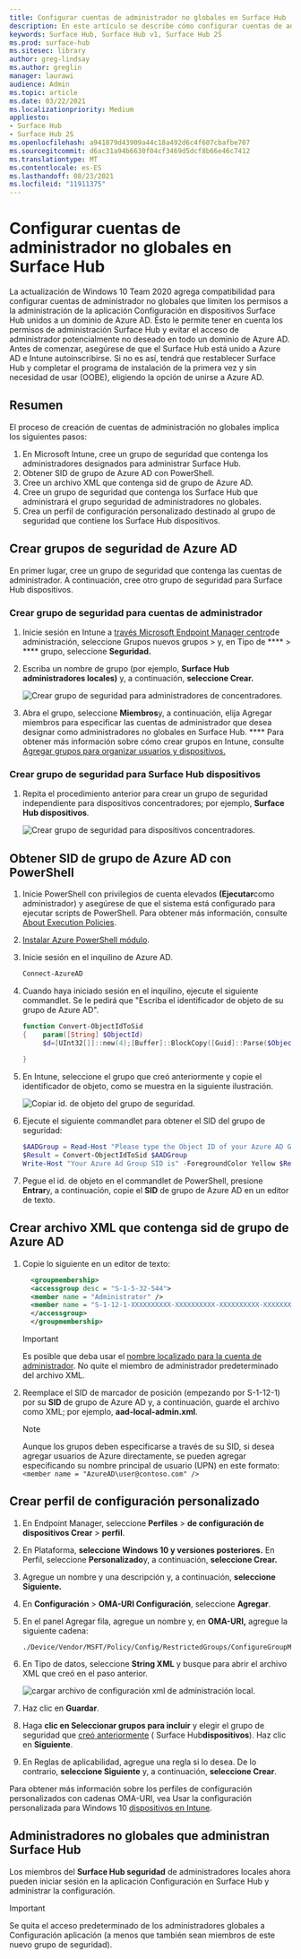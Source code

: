 ```yaml
---
title: Configurar cuentas de administrador no globales en Surface Hub
description: En este artículo se describe cómo configurar cuentas de administrador que no son globales para administrar Surface Hub y Surface Hub 2S.
keywords: Surface Hub, Surface Hub v1, Surface Hub 2S
ms.prod: surface-hub
ms.sitesec: library
author: greg-lindsay
ms.author: greglin
manager: laurawi
audience: Admin
ms.topic: article
ms.date: 03/22/2021
ms.localizationpriority: Medium
appliesto:
- Surface Hub
- Surface Hub 2S
ms.openlocfilehash: a941879d43909a44c18a492d6c4f607cbafbe707
ms.sourcegitcommit: d6ac31a94b6630f04cf3469d5dcf8b66e46c7412
ms.translationtype: MT
ms.contentlocale: es-ES
ms.lasthandoff: 08/23/2021
ms.locfileid: "11911375"
---
```

# <a name="configure-non-global-admin-accounts-on-surface-hub"></a>Configurar cuentas de administrador no globales en Surface Hub

La actualización de Windows 10 Team 2020 agrega compatibilidad para configurar cuentas de administrador no globales que limiten los permisos a la administración de la aplicación Configuración en dispositivos Surface Hub unidos a un dominio de Azure AD. Esto le permite tener en cuenta los permisos de administración Surface Hub y evitar el acceso de administrador potencialmente no deseado en todo un dominio de Azure AD. Antes de comenzar, asegúrese de que el Surface Hub está unido a Azure AD e Intune autoinscribirse. Si no es así, tendrá que restablecer Surface Hub y completar el programa de instalación de la primera vez y sin necesidad de usar (OOBE), eligiendo la opción de unirse a Azure AD.

## <a name="summary"></a>Resumen 

El proceso de creación de cuentas de administración no globales implica los siguientes pasos: 

1. En Microsoft Intune, cree un grupo de seguridad que contenga los administradores designados para administrar Surface Hub.
2. Obtener SID de grupo de Azure AD con PowerShell.
3. Cree un archivo XML que contenga sid de grupo de Azure AD.
4. Cree un grupo de seguridad que contenga los Surface Hub que administrará el grupo seguridad de administradores no globales.
5. Crea un perfil de configuración personalizado destinado al grupo de seguridad que contiene los Surface Hub dispositivos. 


## <a name="create-azure-ad-security-groups"></a>Crear grupos de seguridad de Azure AD

En primer lugar, cree un grupo de seguridad que contenga las cuentas de administrador. A continuación, cree otro grupo de seguridad para Surface Hub dispositivos.  

### <a name="create-security-group-for-admin-accounts"></a>Crear grupo de seguridad para cuentas de administrador

1. Inicie sesión en Intune a [través Microsoft Endpoint Manager centro](https://go.microsoft.com/fwlink/?linkid=2109431)de administración, seleccione Grupos nuevos grupos > y, en Tipo de ****  >  **** grupo, seleccione **Seguridad.** 
2. Escriba un nombre de grupo (por ejemplo, **Surface Hub administradores locales)** y, a continuación, **seleccione Crear.** 

     ![Crear grupo de seguridad para administradores de concentradores.](images/sh-create-sec-group.png)

3. Abra el grupo, seleccione **Miembros**y, a continuación, elija Agregar miembros para especificar las cuentas de administrador que desea designar como administradores no globales en Surface Hub. **** Para obtener más información sobre cómo crear grupos en Intune, consulte [Agregar grupos para organizar usuarios y dispositivos.](/mem/intune/fundamentals/groups-add)

### <a name="create-security-group-for-surface-hub-devices"></a>Crear grupo de seguridad para Surface Hub dispositivos

1. Repita el procedimiento anterior para crear un grupo de seguridad independiente para dispositivos concentradores; por ejemplo, **Surface Hub dispositivos**. 

     ![Crear grupo de seguridad para dispositivos concentradores.](images/sh-create-sec-group-devices.png) 

## <a name="obtain-azure-ad-group-sid-using-powershell"></a>Obtener SID de grupo de Azure AD con PowerShell

1. Inicie PowerShell con privilegios de cuenta elevados **(Ejecutar**como administrador) y asegúrese de que el sistema está configurado para ejecutar scripts de PowerShell. Para obtener más información, consulte [About Execution Policies](/powershell/module/microsoft.powershell.core/about/about_execution_policies?). 
2. [Instalar Azure PowerShell módulo](/powershell/azure/install-az-ps).
3. Inicie sesión en el inquilino de Azure AD.

    ```powershell
    Connect-AzureAD
    ```

4. Cuando haya iniciado sesión en el inquilino, ejecute el siguiente commandlet. Se le pedirá que "Escriba el identificador de objeto de su grupo de Azure AD".

    ```powershell
    function Convert-ObjectIdToSid
    {    param([String] $ObjectId)   
         $d=[UInt32[]]::new(4);[Buffer]::BlockCopy([Guid]::Parse($ObjectId).ToByteArray(),0,$d,0,16);"S-1-12-1-$d".Replace(' ','-')
         
    }
    ```

5. En Intune, seleccione el grupo que creó anteriormente y copie el identificador de objeto, como se muestra en la siguiente ilustración. 

     ![Copiar id. de objeto del grupo de seguridad.](images/sh-objectid.png)

6. Ejecute el siguiente commandlet para obtener el SID del grupo de seguridad:

    ```powershell
    $AADGroup = Read-Host "Please type the Object ID of your Azure AD Group"
    $Result = Convert-ObjectIdToSid $AADGroup
    Write-Host "Your Azure Ad Group SID is" -ForegroundColor Yellow $Result
    ```
    
7. Pegue el id. de objeto en el commandlet de PowerShell, presione **Entrar**y, a continuación, copie el **SID** de grupo de Azure AD en un editor de texto. 

## <a name="create-xml-file-containing-azure-ad-group-sid"></a>Crear archivo XML que contenga sid de grupo de Azure AD

1. Copie lo siguiente en un editor de texto: 

    ```xml
      <groupmembership>   
      <accessgroup desc = "S-1-5-32-544">        
      <member name = "Administrator" />        
      <member name = "S-1-12-1-XXXXXXXXXX-XXXXXXXXXX-XXXXXXXXXX-XXXXXXXXXX" />  
      </accessgroup>
      </groupmembership>
      ```
      > [!IMPORTANT]
      > Es posible que deba usar el [nombre localizado para la cuenta de administrador](https://social.technet.microsoft.com/wiki/contents/articles/13813.localized-names-for-administrator-account-in-windows.aspx). No quite el miembro de administrador predeterminado del archivo XML.

2. Reemplace el SID de marcador de posición (empezando por S-1-12-1) por su **SID** de grupo de Azure AD y, a continuación, guarde el archivo como XML; por ejemplo, **aad-local-admin.xml**. 

      > [!NOTE]
      > Aunque los grupos deben especificarse a través de su SID, si desea agregar usuarios de Azure directamente, se pueden agregar especificando su nombre principal de usuario (UPN) en este formato: `<member name = "AzureAD\user@contoso.com" />`

## <a name="create-custom-configuration-profile"></a>Crear perfil de configuración personalizado

1. En Endpoint Manager, seleccione **Perfiles**  >  **de configuración de dispositivos Crear**  >  **perfil**. 
2. En Plataforma, **seleccione Windows 10 y versiones posteriores.** En Perfil, seleccione **Personalizado**y, a continuación, **seleccione Crear.**
3. Agregue un nombre y una descripción y, a continuación, **seleccione Siguiente.**
4. En **Configuración**  >  **OMA-URI Configuración**, seleccione **Agregar**.
5. En el panel Agregar fila, agregue un nombre y, en     **OMA-URI,** agregue la siguiente cadena: 

    ```OMA-URI
    ./Device/Vendor/MSFT/Policy/Config/RestrictedGroups/ConfigureGroupMembership
    ```
6. En Tipo de datos, seleccione **String XML** y busque para abrir el archivo XML que creó en el paso anterior. 

     ![cargar archivo de configuración xml de administración local.](images/sh-local-admin-config.png)

7. Haz clic en **Guardar**.
8. Haga **clic en Seleccionar grupos para incluir** y elegir el grupo de seguridad que [creó anteriormente](#create-security-group-for-surface-hub-devices) ( Surface Hub**dispositivos**). Haz clic en **Siguiente**.
9. En Reglas de aplicabilidad, agregue una regla si lo desea. De lo contrario, **seleccione Siguiente** y, a continuación, **seleccione Crear**.

Para obtener más información sobre los perfiles de configuración personalizados con cadenas OMA-URI, vea Usar la configuración personalizada para Windows 10 [dispositivos en Intune](/mem/intune/configuration/custom-settings-windows-10).


## <a name="non-global-admins-managing-surface-hub"></a>Administradores no globales que administran Surface Hub

Los miembros del **Surface Hub seguridad** de administradores locales ahora pueden iniciar sesión en la aplicación Configuración en Surface Hub y administrar la configuración.

> [!IMPORTANT]
> Se quita el acceso predeterminado de los administradores globales a Configuración aplicación (a menos que también sean miembros de este nuevo grupo de seguridad).
